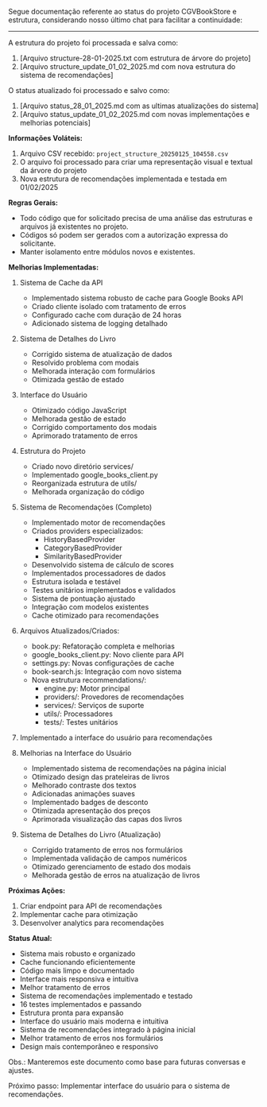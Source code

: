 Segue documentação referente ao status do projeto CGVBookStore e estrutura, considerando nosso último chat para facilitar a continuidade:

---
A estrutura do projeto foi processada e salva como:
1. [Arquivo structure-28-01-2025.txt com estrutura de árvore do projeto]
2. [Arquivo structure_update_01_02_2025.md com nova estrutura do sistema de recomendações]

O status atualizado foi processado e salvo como:
1. [Arquivo status_28_01_2025.md com as ultimas atualizações do sistema]
2. [Arquivo status_update_01_02_2025.md com novas implementações e melhorias potenciais]

**Informações Voláteis:**
1. Arquivo CSV recebido: `project_structure_20250125_104558.csv`
2. O arquivo foi processado para criar uma representação visual e textual da árvore do projeto
3. Nova estrutura de recomendações implementada e testada em 01/02/2025

**Regras Gerais:**
- Todo código que for solicitado precisa de uma análise das estruturas e arquivos já existentes no projeto.
- Códigos só podem ser gerados com a autorização expressa do solicitante.
- Manter isolamento entre módulos novos e existentes.

**Melhorias Implementadas:**
1. Sistema de Cache da API
   - Implementado sistema robusto de cache para Google Books API
   - Criado cliente isolado com tratamento de erros
   - Configurado cache com duração de 24 horas
   - Adicionado sistema de logging detalhado

2. Sistema de Detalhes do Livro
   - Corrigido sistema de atualização de dados
   - Resolvido problema com modais
   - Melhorada interação com formulários
   - Otimizada gestão de estado

3. Interface do Usuário
   - Otimizado código JavaScript
   - Melhorada gestão de estado
   - Corrigido comportamento dos modais
   - Aprimorado tratamento de erros

4. Estrutura do Projeto
   - Criado novo diretório services/
   - Implementado google_books_client.py
   - Reorganizada estrutura de utils/
   - Melhorada organização do código

5. Sistema de Recomendações (Completo)
   - Implementado motor de recomendações
   - Criados providers especializados:
     - HistoryBasedProvider
     - CategoryBasedProvider
     - SimilarityBasedProvider
   - Desenvolvido sistema de cálculo de scores
   - Implementados processadores de dados
   - Estrutura isolada e testável
   - Testes unitários implementados e validados
   - Sistema de pontuação ajustado
   - Integração com modelos existentes
   - Cache otimizado para recomendações

6. Arquivos Atualizados/Criados:
   - book.py: Refatoração completa e melhorias
   - google_books_client.py: Novo cliente para API
   - settings.py: Novas configurações de cache
   - book-search.js: Integração com novo sistema
   - Nova estrutura recommendations/:
     - engine.py: Motor principal
     - providers/: Provedores de recomendações
     - services/: Serviços de suporte
     - utils/: Processadores
     - tests/: Testes unitários

7. Implementado a interface do usuário para recomendações

8. Melhorias na Interface do Usuário
   - Implementado sistema de recomendações na página inicial
   - Otimizado design das prateleiras de livros
   - Melhorado contraste dos textos
   - Adicionadas animações suaves
   - Implementado badges de desconto
   - Otimizada apresentação dos preços
   - Aprimorada visualização das capas dos livros

9. Sistema de Detalhes do Livro (Atualização)
   - Corrigido tratamento de erros nos formulários
   - Implementada validação de campos numéricos
   - Otimizado gerenciamento de estado dos modais
   - Melhorada gestão de erros na atualização de livros

**Próximas Ações:**
1. Criar endpoint para API de recomendações
2. Implementar cache para otimização
3. Desenvolver analytics para recomendações

**Status Atual:**
- Sistema mais robusto e organizado
- Cache funcionando eficientemente
- Código mais limpo e documentado
- Interface mais responsiva e intuitiva
- Melhor tratamento de erros
- Sistema de recomendações implementado e testado
- 16 testes implementados e passando
- Estrutura pronta para expansão
- Interface do usuário mais moderna e intuitiva
- Sistema de recomendações integrado à página inicial
- Melhor tratamento de erros nos formulários
- Design mais contemporâneo e responsivo

Obs.: Manteremos este documento como base para futuras conversas e ajustes.

Próximo passo: Implementar interface do usuário para o sistema de recomendações.